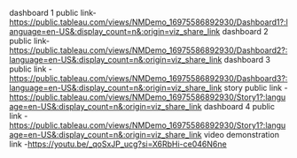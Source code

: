dashboard 1 public link- https://public.tableau.com/views/NMDemo_16975586892930/Dashboard1?:language=en-US&:display_count=n&:origin=viz_share_link
dashboard 2 public link-https://public.tableau.com/views/NMDemo_16975586892930/Dashboard2?:language=en-US&:display_count=n&:origin=viz_share_link 
dashboard 3 public link -https://public.tableau.com/views/NMDemo_16975586892930/Dashboard3?:language=en-US&:display_count=n&:origin=viz_share_link
story public link -https://public.tableau.com/views/NMDemo_16975586892930/Story1?:language=en-US&:display_count=n&:origin=viz_share_link
dashboard 4 public link -https://public.tableau.com/views/NMDemo_16975586892930/Story1?:language=en-US&:display_count=n&:origin=viz_share_link
video demonstration link -https://youtu.be/_qoSxJP_ucg?si=X6RbHi-ce046N6ne

